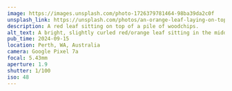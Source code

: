 ```yaml
---
image: https://images.unsplash.com/photo-1726379781464-98ba39da2c0f
unsplash_link: https://unsplash.com/photos/an-orange-leaf-laying-on-top-of-a-pile-of-wood-chips-AqhLRutHAso
description: A red leaf sitting on top of a pile of woodchips.
alt_text: A bright, slightly curled red/orange leaf sitting in the middle of some dark brown woodchips.
pub_time: 2024-09-15
location: Perth, WA, Australia
camera: Google Pixel 7a
focal: 5.43mm
aperture: 1.9
shutter: 1/100
iso: 48
---
```

